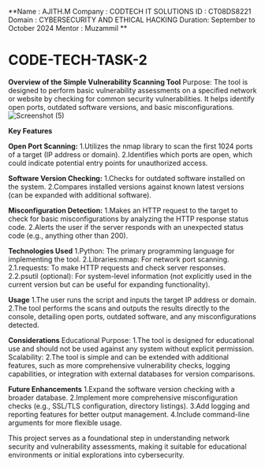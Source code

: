 **Name : AJITH.M
Company : CODTECH IT SOLUTIONS
ID : CT08DS8221 
Domain : CYBERSECURITY AND ETHICAL HACKING 
Duration: September to October 2024 
Mentor : Muzammil
**
# CODE-TECH-TASK-2
**Overview of the Simple Vulnerability Scanning Tool**
Purpose:
The tool is designed to perform basic vulnerability assessments on a specified network or website by checking for common security vulnerabilities. It helps identify open ports, outdated software versions, and basic misconfigurations.
![Screenshot (5)](https://github.com/user-attachments/assets/9cc4bc51-6b65-4406-8c76-242b21d08f5b)


**Key Features**

**Open Port Scanning:**
1.Utilizes the nmap library to scan the first 1024 ports of a target (IP address or domain).
2.Identifies which ports are open, which could indicate potential entry points for unauthorized access.

**Software Version Checking:**
1.Checks for outdated software installed on the system.
2.Compares installed versions against known latest versions (can be expanded with additional software).

**Misconfiguration Detection:**
1.Makes an HTTP request to the target to check for basic misconfigurations by analyzing the HTTP response status code.
2.Alerts the user if the server responds with an unexpected status code (e.g., anything other than 200).

**Technologies Used**
1.Python: The primary programming language for implementing the tool.
2.Libraries:nmap: For network port scanning.
2.1.requests: To make HTTP requests and check server responses.
2.2.psutil (optional): For system-level information (not explicitly used in the current version but can be useful for expanding functionality).

**Usage**
1.The user runs the script and inputs the target IP address or domain.
2.The tool performs the scans and outputs the results directly to the console, detailing open ports, outdated software, and any misconfigurations detected.

**Considerations**
Educational Purpose:
1.The tool is designed for educational use and should not be used against any system without explicit permission.
Scalability:
2.The tool is simple and can be extended with additional features, such as more comprehensive vulnerability checks, logging capabilities, or integration with external databases for version comparisons.

**Future Enhancements**
1.Expand the software version checking with a broader database.
2.Implement more comprehensive misconfiguration checks (e.g., SSL/TLS configuration, directory listings).
3.Add logging and reporting features for better output management.
4.Include command-line arguments for more flexible usage.

This project serves as a foundational step in understanding network security and vulnerability assessments, making it suitable for educational environments or initial explorations into cybersecurity.
